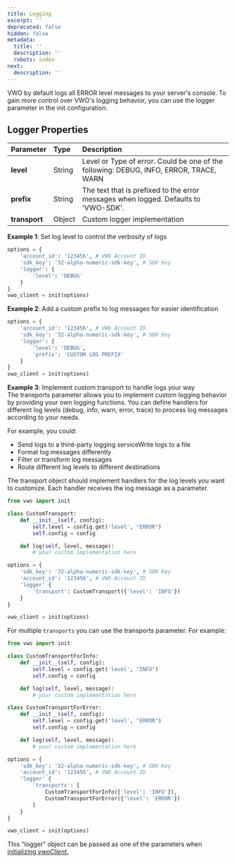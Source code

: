 ```yaml
---
title: Logging
excerpt: ''
deprecated: false
hidden: false
metadata:
  title: ''
  description: ''
  robots: index
next:
  description: ''
---
```

VWO by default logs all ERROR level messages to your server's console. To gain more control over VWO's logging behavior, you can use the logger parameter in the init configuration. 

## Logger Properties

| Parameter     | Type   | Description                                                                            |
| :------------ | :----- | :------------------------------------------------------------------------------------- |
| **level**     | String | Level or Type of error. Could be one of the following: DEBUG, INFO, ERROR, TRACE, WARN |
| **prefix**    | String | The text that is prefixed to the error messages when logged. Defaults to 'VWO-SDK'.    |
| **transport** | Object | Custom logger implementation                                                           |

**Example 1**: Set log level to control the verbosity of logs

```python
options = {
    'account_id': '123456', # VWO Account ID
    'sdk_key': '32-alpha-numeric-sdk-key', # SDK Key
    'logger': {
        'level': 'DEBUG'
    }
}
vwo_client = init(options)
```

**Example 2**: Add a custom prefix to log messages for easier identification

```python
options = {
    'account_id': '123456', # VWO Account ID
    'sdk_key': '32-alpha-numeric-sdk-key', # SDK Key
    'logger': {
        'level': 'DEBUG',
        'prefix': 'CUSTOM LOG PREFIX'
    }
}
vwo_client = init(options)
```

**Example 3**: Implement custom transport to handle logs your way  
The transports parameter allows you to implement custom logging behavior by providing your own logging functions. You can define handlers for different log levels (debug, info, warn, error, trace) to process log messages according to your needs.

For example, you could:

- Send logs to a third-party logging serviceWrite logs to a file
- Format log messages differently
- Filter or transform log messages
- Route different log levels to different destinations

The transport object should implement handlers for the log levels you want to customize. Each handler receives the log message as a parameter.

```python
from vwo import init

class CustomTransport:
    def __init__(self, config):
        self.level = config.get('level', "ERROR")
        self.config = config

    def log(self, level, message):
        # your custom implementation here

options = {
    'sdk_key': '32-alpha-numeric-sdk-key', # SDK Key
    'account_id': '123456', # VWO Account ID
    'logger' {
        'transport': CustomTransport({'level': 'INFO'})
    }
}

vwo_client = init(options)
```

For multiple `transports` you can use the transports parameter. For example:

```python
from vwo import init

class CustomTransportForInfo:
    def __init__(self, config):
        self.level = config.get('level', "INFO")
        self.config = config

    def log(self, level, message):
        # your custom implementation here

class CustomTransportForError:
    def __init__(self, config):
        self.level = config.get('level', "ERROR")
        self.config = config

    def log(self, level, message):
        # your custom implementation here

options = {
    'sdk_key': '32-alpha-numeric-sdk-key', # SDK Key
    'account_id': '123456', # VWO Account ID
    'logger' {
        'transports': [
            CustomTransportForInfo({'level': 'INFO'}),
            CustomTransportForError({'level': 'ERROR'})
        ]
    }
}

vwo_client = init(options)
```

This "logger" object can be passed as one of the parameters when [initializing _vwoClient_.](https://developers.vwo.com/v2/docs/fme-initialization)